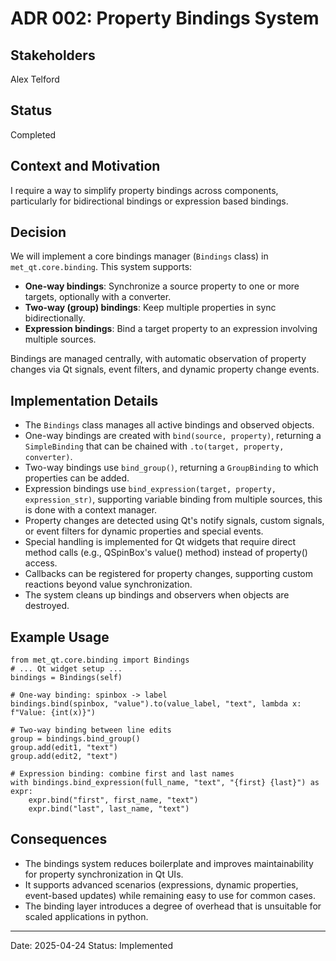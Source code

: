 # ADR 002: Property Bindings System

## Stakeholders
Alex Telford

## Status
Completed

## Context and Motivation

I require a way to simplify property bindings across components, particularly for bidirectional bindings or expression based bindings.

## Decision

We will implement a core bindings manager (`Bindings` class) in `met_qt.core.binding`. This system supports:

- **One-way bindings**: Synchronize a source property to one or more targets, optionally with a converter.
- **Two-way (group) bindings**: Keep multiple properties in sync bidirectionally.
- **Expression bindings**: Bind a target property to an expression involving multiple sources.

Bindings are managed centrally, with automatic observation of property changes via Qt signals, event filters, and dynamic property change events.

## Implementation Details

- The `Bindings` class manages all active bindings and observed objects.
- One-way bindings are created with `bind(source, property)`, returning a `SimpleBinding` that can be chained with `.to(target, property, converter)`.
- Two-way bindings use `bind_group()`, returning a `GroupBinding` to which properties can be added.
- Expression bindings use `bind_expression(target, property, expression_str)`, supporting variable binding from multiple sources, this is done with a context manager.
- Property changes are detected using Qt's notify signals, custom signals, or event filters for dynamic properties and special events.
- Special handling is implemented for Qt widgets that require direct method calls (e.g., QSpinBox's value() method) instead of property() access.
- Callbacks can be registered for property changes, supporting custom reactions beyond value synchronization.
- The system cleans up bindings and observers when objects are destroyed.

## Example Usage

```
from met_qt.core.binding import Bindings
# ... Qt widget setup ...
bindings = Bindings(self)

# One-way binding: spinbox -> label
bindings.bind(spinbox, "value").to(value_label, "text", lambda x: f"Value: {int(x)}")

# Two-way binding between line edits
group = bindings.bind_group()
group.add(edit1, "text")
group.add(edit2, "text")

# Expression binding: combine first and last names
with bindings.bind_expression(full_name, "text", "{first} {last}") as expr:
    expr.bind("first", first_name, "text")
    expr.bind("last", last_name, "text")
```

## Consequences

- The bindings system reduces boilerplate and improves maintainability for property synchronization in Qt UIs.
- It supports advanced scenarios (expressions, dynamic properties, event-based updates) while remaining easy to use for common cases.
- The binding layer introduces a degree of overhead that is unsuitable for scaled applications in python.

---
Date: 2025-04-24
Status: Implemented
